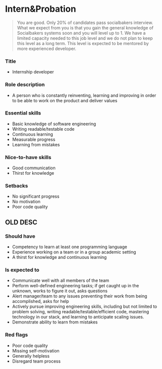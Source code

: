 # Intern&Probation
> You are good. Only 20% of candidates pass socialbakers interview. What we expect from you is that you gain the general knowledge of Socialbakers systems soon and you will level up to 1. We have a limited capacity needed to this job level and we do not plan to keep this level as a long term. This level is expected to be mentored by more experienced developer.

### Title
* Internship developer

### Role description
* A person who is constantly reinventing, learning and improving in order to be able to work on the product and deliver values

### Essential skills
* Basic knowledge of software engineering
* Writing readable/testable code
* Continuous learning
* Measurable progress
* Learning from mistakes

### Nice-to-have skills
* Good communication
* Thirst for knowledge

### Setbacks
* No significant progress
* No motivation
* Poor code quality

## OLD DESC

### Should have
* Competency to learn at least one programming language
* Experience working on a team or in a group academic setting
* A thirst for knowledge and continuous learning

### Is expected to
* Communicate well with all members of the team
* Perform well-defined engineering tasks; if get caught up in the unknown, works to figure it out, asks questions
* Alert manager/team to any issues preventing their work from being accomplished, asks for help
* Actively pursue improving engineering skills, including but not limited to problem solving, writing readable/testable/efficient code, mastering technology in our stack, and learning to anticipate scaling issues.
* Demonstrate ability to learn from mistakes

### Red flags
* Poor code quality
* Missing self-motivation
* Generally helpless
* Disregard team process
